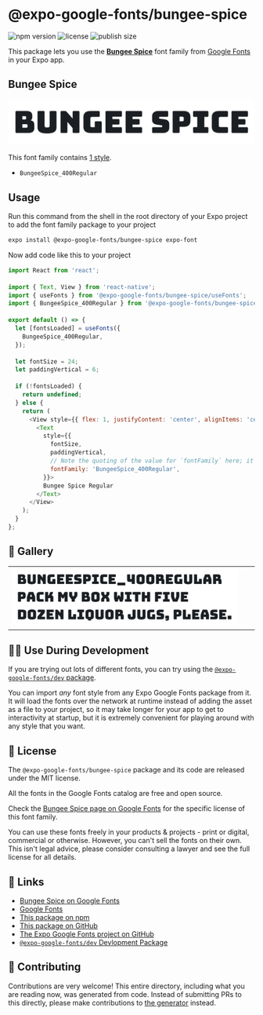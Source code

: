 # @expo-google-fonts/bungee-spice

![npm version](https://flat.badgen.net/npm/v/@expo-google-fonts/bungee-spice)
![license](https://flat.badgen.net/github/license/expo/google-fonts)
![publish size](https://flat.badgen.net/packagephobia/install/@expo-google-fonts/bungee-spice)

This package lets you use the [**Bungee Spice**](https://fonts.google.com/specimen/Bungee+Spice) font family from [Google Fonts](https://fonts.google.com/) in your Expo app.

## Bungee Spice

![Bungee Spice](./font-family.png)

This font family contains [1 style](#-gallery).

- `BungeeSpice_400Regular`

## Usage

Run this command from the shell in the root directory of your Expo project to add the font family package to your project
```sh
expo install @expo-google-fonts/bungee-spice expo-font
```

Now add code like this to your project
```js
import React from 'react';

import { Text, View } from 'react-native';
import { useFonts } from '@expo-google-fonts/bungee-spice/useFonts';
import { BungeeSpice_400Regular } from '@expo-google-fonts/bungee-spice/400Regular';

export default () => {
  let [fontsLoaded] = useFonts({
    BungeeSpice_400Regular,
  });

  let fontSize = 24;
  let paddingVertical = 6;

  if (!fontsLoaded) {
    return undefined;
  } else {
    return (
      <View style={{ flex: 1, justifyContent: 'center', alignItems: 'center' }}>
        <Text
          style={{
            fontSize,
            paddingVertical,
            // Note the quoting of the value for `fontFamily` here; it expects a string!
            fontFamily: 'BungeeSpice_400Regular',
          }}>
          Bungee Spice Regular
        </Text>
      </View>
    );
  }
};

```

## 🔡 Gallery


||||
|-|-|-|
|![BungeeSpice_400Regular](./BungeeSpice_400Regular.ttf.png)||||


## 👩‍💻 Use During Development

If you are trying out lots of different fonts, you can try using the [`@expo-google-fonts/dev` package](https://github.com/expo/google-fonts/tree/master/font-packages/dev#readme).

You can import *any* font style from any Expo Google Fonts package from it. It will load the fonts
over the network at runtime instead of adding the asset as a file to your project, so it may take longer
for your app to get to interactivity at startup, but it is extremely convenient
for playing around with any style that you want.

## 📖 License

The `@expo-google-fonts/bungee-spice` package and its code are released under the MIT license.

All the fonts in the Google Fonts catalog are free and open source.

Check the [Bungee Spice page on Google Fonts](https://fonts.google.com/specimen/Bungee+Spice) for the specific license of this font family.

You can use these fonts freely in your products & projects - print or digital, commercial or otherwise. However, you can't sell the fonts on their own. This isn't legal advice, please consider consulting a lawyer and see the full license for all details.

## 🔗 Links

- [Bungee Spice on Google Fonts](https://fonts.google.com/specimen/Bungee+Spice)
- [Google Fonts](https://fonts.google.com/)
- [This package on npm](https://www.npmjs.com/package/@expo-google-fonts/bungee-spice)
- [This package on GitHub](https://github.com/expo/google-fonts/tree/master/font-packages/bungee-spice)
- [The Expo Google Fonts project on GitHub](https://github.com/expo/google-fonts)
- [`@expo-google-fonts/dev` Devlopment Package](https://github.com/expo/google-fonts/tree/master/font-packages/dev)

## 🤝 Contributing

Contributions are very welcome! This entire directory, including what you are reading now, was generated from code. Instead of submitting PRs to this directly, please make contributions to [the generator](https://github.com/expo/google-fonts/tree/master/packages/generator) instead.
